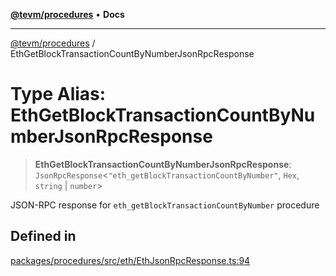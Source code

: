 [**@tevm/procedures**](../README.md) • **Docs**

***

[@tevm/procedures](../globals.md) / EthGetBlockTransactionCountByNumberJsonRpcResponse

# Type Alias: EthGetBlockTransactionCountByNumberJsonRpcResponse

> **EthGetBlockTransactionCountByNumberJsonRpcResponse**: `JsonRpcResponse`\<`"eth_getBlockTransactionCountByNumber"`, `Hex`, `string` \| `number`\>

JSON-RPC response for `eth_getBlockTransactionCountByNumber` procedure

## Defined in

[packages/procedures/src/eth/EthJsonRpcResponse.ts:94](https://github.com/evmts/tevm-monorepo/blob/main/packages/procedures/src/eth/EthJsonRpcResponse.ts#L94)
